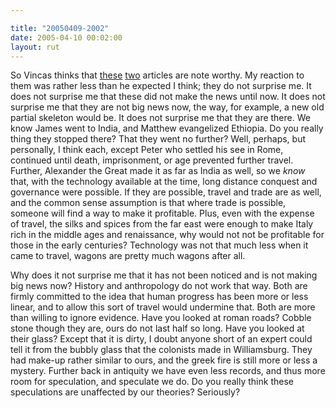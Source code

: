 ```yaml
---

title: "20050409-2002"
date: 2005-04-10 00:02:00
layout: rut
---
```


<p> So Vincas thinks that <a href="http://www.freerepublic.com/focus/f-news/1366327/posts">these</a>
<a href="http://sln.fi.edu/inquirer/mummy.html">two</a> articles are
note worthy.  My reaction to them was rather less than he expected
I think; they do not surprise me.  It does not surprise me that
these did not make the news until now.  It does not surprise me that
they are not big news now, the way, for example, a new old partial
skeleton would be.  It does not surprise me that they are there.
We know James went to India, and Matthew evangelized Ethiopia.
Do you really thing they stopped there?  That they went no further?
Well, perhaps, but personally, I think each, except Peter who
settled his see in Rome, continued until death, imprisonment,
or age prevented further travel.  Further, Alexander the Great
made it as far as India as well, so we <em>know</em> that, with
the technology available at the time, long distance conquest and
governance were possible.  If they are possible, travel and trade
are as well, and the common sense assumption is that where trade is
possible, someone will find a way to make it profitable.  Plus, even
with the expense of travel, the silks and spices from the far east
were enough to make Italy rich in the middle ages and renaissance,
why would not not be profitable for those in the early centuries?
Technology was not that much less when it came to travel, wagons
are pretty much wagons after all.</p>

<p>Why does it not surprise me that it has not been noticed and
is not making big news now?  History and anthropology do not work
that way.  Both are firmly committed to the idea that human progress
has been more or less linear, and to allow this sort of travel would
undermine that.  Both are more than willing to ignore evidence.
Have you looked at roman roads? Cobble stone though they are,
ours do not last half so long.  Have you looked at their glass?
Except that it is dirty, I doubt anyone short of an expert could tell
it from the bubbly glass that the colonists made in Williamsburg.
They had make-up rather similar to ours, and the greek fire is still
more or less a mystery.  Further back in antiquity we have even
less records, and thus more room for speculation, and speculate
we do.  Do you really think these speculations are unaffected by
our theories?  Seriously?</p>

